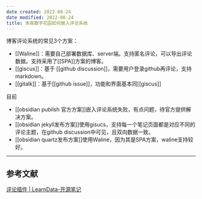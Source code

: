 ```yaml
---
date created: 2022-08-24
date modified: 2022-08-24
title: 本库数字花园如何嵌入评论系统
---
```


博客评论系统的常见3个方案：
- [[Waline]]：需要自己部署数据库、server端。支持匿名评论，可以导出评论数据。支持采用了[[SPA]]方案的博客。
- [[giscus]]：基于 [[github discussion]]，需要用户登录github再评论，支持markdown。
- [[gitalk]]：基于[[github issue]]，功能和界面基本同[[giscus]]


目前
- [[obsidian pubilsh 官方方案]]嵌入评论系统失败，有点问题，待官方提供解决方案。
- [[obsidian jekyll发布方案]]使用gisucs，支持每一个笔记页面都是对应不同的评论主题，在github discussion中可见，且双向数据一致。
- [[obsidian quartz发布方案]]使用Waline，因为其是SPA方案，waline支持较好。


---

## 参考文献
[评论插件 | LearnData-开源笔记](https://newzone.top/web/Comments.html)

